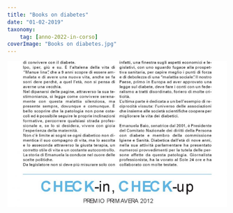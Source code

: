 ```yaml
---
title: "Books on diabetes"
date: "01-02-2019"
taxonomy: 
    tag: [anno-2022-in-corso]
coverImage: "Books on diabetes.jpg"
---
```


![Books on diabetes](images/Books%20on%20diabetes.jpg)
